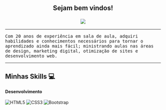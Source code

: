 <h2 align="center">
	Sejam bem vindos!
</h2>

<h3 align="center">
  <a href="https://github.com/wagnerlimanet">
	<img src="https://readme-typing-svg.herokuapp.com?lines=Me+chamo+Wagner+Lima;Sou+professor,+Designer,+Desenvolvedor+e+Gestor+de+Tráfego!&center=true&width=780&height=45">
  </a>
</h3>

<hr />

<samp>
Com 20 anos de experiência em sala de aula, adquiri habilidades e conhecimentos necessários para tornar o aprendizado ainda mais fácil; ministrando aulas nas áreas de design, marketing digital, otimização de sites e desenvolvimento web.
</samp>

<hr />

## Minhas Skills 💻
#### Desenvolvimento
![HTML5](https://img.shields.io/badge/HTML5-333?style=for-the-badge&logo=html5)
![CSS3](https://img.shields.io/badge/CSS3-000?style=for-the-badge&logo=css3&logoColor=02A9FF)
![Bootstrap](https://img.shields.io/badge/Bootstrap-000?style=for-the-badge&logo=bootstrap)
